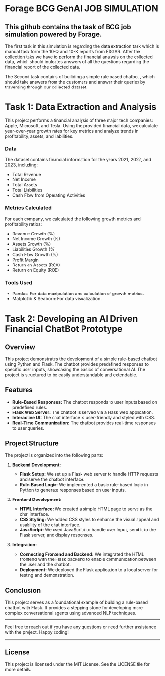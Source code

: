 # Forage BCG GenAI JOB SIMULATION

## This github contains the task of BCG job simulation powered by Forage. 
The first task in this simulation is regarding the data extraction task which is manual task form the 10-Q and 10-K reports from EDGAR. After the collection taks we have to perform the financial analysis on the collected data, which should inulcates answers of all the questions regarding the financial report of the collected data.

The Second task contains of builiding a simple rule based chatbot , which should take answers from the customers and answer their queries by traversing through our collected dataset.

# Task 1: Data Extraction and Analysis
This project performs a financial analysis of three major tech companies: Apple, Microsoft, and Tesla. Using the provided financial data, we calculate year-over-year growth rates for key metrics and analyze trends in profitability, assets, and liabilities.

### Data
The dataset contains financial information for the years 2021, 2022, and 2023, including:

- Total Revenue
- Net Income
- Total Assets
- Total Liabilities
- Cash Flow from Operating Activities

### Metrics Calculated

For each company, we calculated the following growth metrics and profitability ratios:
- Revenue Growth (%)
- Net Income Growth (%)
- Assets Growth (%)
- Liabilities Growth (%)
- Cash Flow Growth (%)
- Profit Margin
- Return on Assets (ROA)
- Return on Equity (ROE)

### Tools Used
- Pandas: For data manipulation and calculation of growth metrics.
- Matplotlib & Seaborn: For data visualization.

# Task 2: Developing an AI Driven Financial ChatBot Prototype

## Overview
This project demonstrates the development of a simple rule-based chatbot using Python and Flask. The chatbot provides predefined responses to specific user inputs, showcasing the basics of conversational AI. The project is structured to be easily understandable and extendable.

## Features
- **Rule-Based Responses:** The chatbot responds to user inputs based on predefined rules.
- **Flask Web Server:** The chatbot is served via a Flask web application.
- **Interactive UI:** The chat interface is user-friendly and styled with CSS.
- **Real-Time Communication:** The chatbot provides real-time responses to user queries.

## Project Structure
The project is organized into the following parts:

1. **Backend Development:**
   - **Flask Setup:** We set up a Flask web server to handle HTTP requests and serve the chatbot interface.
   - **Rule-Based Logic:** We implemented a basic rule-based logic in Python to generate responses based on user inputs.

2. **Frontend Development:**
   - **HTML Interface:** We created a simple HTML page to serve as the chat interface.
   - **CSS Styling:** We added CSS styles to enhance the visual appeal and usability of the chat interface.
   - **JavaScript:** We used JavaScript to handle user input, send it to the Flask server, and display responses.

3. **Integration:**
   - **Connecting Frontend and Backend:** We integrated the HTML frontend with the Flask backend to enable communication between the user and the chatbot.
   - **Deployment:** We deployed the Flask application to a local server for testing and demonstration.


## Conclusion
This project serves as a foundational example of building a rule-based chatbot with Flask. It provides a stepping stone for developing more complex conversational agents using advanced NLP techniques.

---

Feel free to reach out if you have any questions or need further assistance with the project. Happy coding!

---

## License
This project is licensed under the MIT License. See the LICENSE file for more details.

